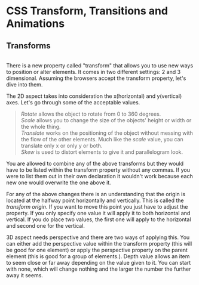 # CSS Transform, Transitions and Animations #

## Transforms ##
###### [](learn.shayhowe.com/advanced-html-css/css-transforms) ######

There is a new property called "transform" that allows you to use new ways to position or alter elements. It comes in two different settings: 2 and 3 dimensional. Assuming the browsers accept the transform property, let's dive into them. 

The 2D aspect takes into consideration the x(horizontal) and y(vertical) axes. Let's go through some of the acceptable values. 
>*Rotate* allows the object to rotate from 0 to 360 degrees. <br>
>*Scale* allows you to change the size of the objects' height or width or the whole thing. <br>
>*Translate* works on the positioning of the object without messing with the flow of the other elements. Much like the *scale* value, you can translate only x or only y or both. <br>
>*Skew* is used to distort elements to give it and parallelogram look.<br>

You are allowed to combine any of the above transforms but they would have to be listed within the transform property without any commas. If you were to list them out in their own declaration it wouldn't work because each new one would overwrite the one above it. 

For any of the above changes there is an understanding that the origin is located at the halfway point horizontally and vertically. This is called the *transform origin*. If you want to move this point you just have to adjust the property. If you only specify one value it will apply it to both horizontal and vertical. If you do place two values, the first one will apply to the horizontal and second one for the vertical. 

3D aspect needs perspective and there are two ways of applying this. You can either add the perspective value within the transform property (this will be good for one element) or apply the perspective property on the parent element (this is good for a group of elements.). Depth value allows an item to seem close or far away depending on the value given to it. You can start with none, which will change nothing and the larger the number the further away it seems. 